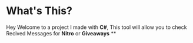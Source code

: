 # What's This?
Hey Welcome to a project I made with **C#**, This tool will allow you to check Recived Messages for **Nitro** or **Giveaways**
**
